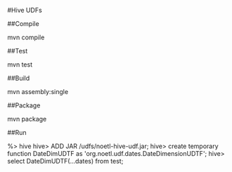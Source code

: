 #Hive UDFs

##Compile

mvn compile

##Test

mvn test

##Build

mvn assembly:single

##Package

mvn package

##Run

%> hive
hive> ADD JAR /udfs/noetl-hive-udf.jar;
hive> create temporary function DateDimUDTF as 'org.noetl.udf.dates.DateDimensionUDTF';
hive> select DateDimUDTF(...dates) from test;

